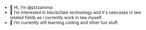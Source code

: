 - 👋 Hi, I’m @pizzaroma
- 👀 I’m interested in blockchain technology and it's usecases in law related fields as i currently work in law myself.
- 🌱 I’m currently still learning coding and other fun stuff.


<!---
pizzaroma/pizzaroma is a ✨ special ✨ repository because its `README.md` (this file) appears on your GitHub profile.
You can click the Preview link to take a look at your changes.
--->
